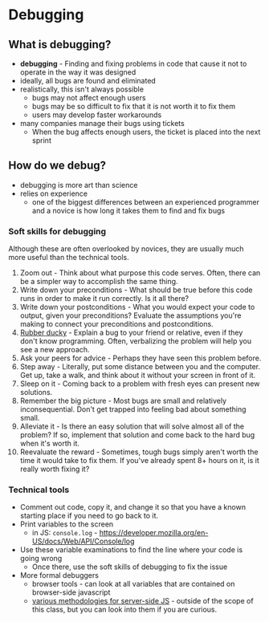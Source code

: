 # Debugging

## What is debugging?
- **debugging** - Finding and fixing problems in code that cause it not to operate in the way it was designed
- ideally, all bugs are found and eliminated
- realistically, this isn't always possible
    - bugs may not affect enough users
    - bugs may be so difficult to fix that it is not worth it to fix them
    - users may develop faster workarounds
- many companies manage their bugs using tickets
    - When the bug affects enough users, the ticket is placed into the next sprint

## How do we debug?
- debugging is more art than science
- relies on experience
    - one of the biggest differences between an experienced programmer and a novice is how long it takes them to find and fix bugs

### Soft skills for debugging
Although these are often overlooked by novices, they are usually much more useful than the technical tools.
1. Zoom out - Think about what purpose this code serves. Often, there can be a simpler way to accomplish the same thing.
2. Write down your preconditions - What should be true before this code runs in order to make it run correctly. Is it all there?
3. Write down your postconditions - What you would expect your code to output, given your preconditions? Evaluate the assumptions you're making to connect your preconditions and postconditions.
4. [Rubber ducky](https://en.wikipedia.org/wiki/Rubber_duck_debugging) - Explain a bug to your friend or relative, even if they don't know programming. Often, verbalizing the problem will help you see a new approach.
5. Ask your peers for advice - Perhaps they have seen this problem before.
6. Step away - Literally, put some distance between you and the computer. Get up, take a walk, and think about it without your screen in front of it.
7. Sleep on it - Coming back to a problem with fresh eyes can present new solutions.
8. Remember the big picture - Most bugs are small and relatively inconsequential. Don't get trapped into feeling bad about something small.
9. Alleviate it - Is there an easy solution that will solve almost all of the problem?  If so, implement that solution and come back to the hard bug when it's worth it.
10. Reevaluate the reward - Sometimes, tough bugs simply aren't worth the time it would take to fix them. If you've already spent 8+ hours on it, is it really worth fixing it?

### Technical tools
- Comment out code, copy it, and change it so that you have a known starting place if you need to go back to it.
- Print variables to the screen
    - in JS: `console.log` - https://developer.mozilla.org/en-US/docs/Web/API/Console/log
- Use these variable examinations to find the line where your code is going wrong
    - Once there, use the soft skills of debugging to fix the issue
- More formal debuggers
    - browser tools - can look at all variables that are contained on browser-side javascript
    - [various methodologies for server-side JS](https://raygun.com/javascript-debugging-tools) - outside of the scope of this class, but you can look into them if you are curious.
